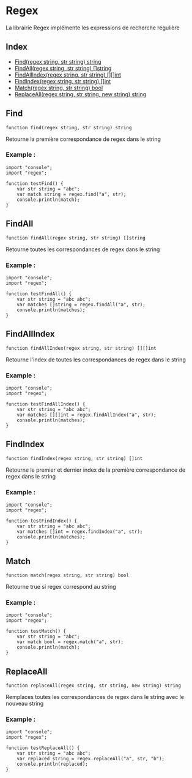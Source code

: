 # Regex

La librairie Regex implémente les expressions de recherche régulière

## Index

- [Find(regex string, str string) string](#find)
- [FindAll(regex string, str string) []string](#findall)
- [FindAllIndex(regex string, str string) [][]int](#findallindex)
- [FindIndex(regex string, str string) []int](#findindex)
- [Match(regex string, str string) bool](#match)
- [ReplaceAll(regex string, str string, new string) string](#replaceall)

## Find
```
function find(regex string, str string) string
```
Retourne la première correspondance de regex dans le string

### Example :
```ecla
import "console";
import "regex";

function testFind() {
    var str string = "abc";
    var match string = regex.find("a", str);
    console.println(match);
}
```

## FindAll
```
function findAll(regex string, str string) []string
```
Retourne toutes les correspondances de regex dans le string

### Example :
```ecla
import "console";
import "regex";

function testFindAll() {
    var str string = "abc abc";
    var matches []string = regex.findAll("a", str);
    console.println(matches);
}
```

## FindAllIndex
```
function findAllIndex(regex string, str string) [][]int
```
Retourne l'index de toutes les correspondances de regex dans le string

### Example :
```ecla
import "console";
import "regex";

function testFindAllIndex() {
    var str string = "abc abc";
    var matches [][]int = regex.findAllIndex("a", str);
    console.println(matches);
}
```

## FindIndex
```
function findIndex(regex string, str string) []int
```
Retourne le premier et dernier index de la première correspondance de regex dans le string

### Example :
```ecla
import "console";
import "regex";

function testFindIndex() {
    var str string = "abc abc";
    var matches []int = regex.findIndex("a", str);
    console.println(matches);
}
```

## Match
```
function match(regex string, str string) bool
```
Retourne true si regex correspond au string

### Example :
```ecla
import "console";
import "regex";

function testMatch() {
    var str string = "abc";
    var match bool = regex.match("a", str);
    console.println(match);
}
```

## ReplaceAll
```
function replaceAll(regex string, str string, new string) string
```
Remplaces toutes les correspondances de regex dans le string avec le nouveau string

### Example :
```ecla
import "console";
import "regex";

function testReplaceAll() {
    var str string = "abc abc";
    var replaced string = regex.replaceAll("a", str, "b");
    console.println(replaced);
}
```
